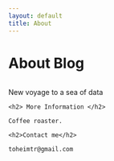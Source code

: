 ```yaml
---
layout: default
title: About 
---
```


<div class="post">
	<h1 class="pageTitle">About Blog</h1>
	<img src="{{ '/assets/img/header_ocean_2014' | prepend: site.baseurl }}" alt=""> 
	<p>New voyage to a sea of data</p>

	
	<h2> More Information </h2>

	Coffee roaster. 

	<h2>Contact me</h2>

	toheimtr@gmail.com

</div>
